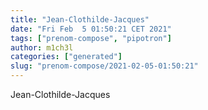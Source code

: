 ```yaml
---
title: "Jean-Clothilde-Jacques"
date: "Fri Feb  5 01:50:21 CET 2021"
tags: ["prenom-compose", "pipotron"]
author: m1ch3l
categories: ["generated"]
slug: "prenom-compose/2021-02-05-01:50:21"
---
```


Jean-Clothilde-Jacques
